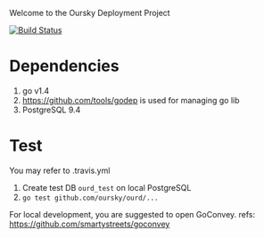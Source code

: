 Welcome to the Oursky Deployment Project

[![Build Status](https://magnum.travis-ci.com/oursky/ourd.svg?token=TS65G314JpxpG31zryWn)](https://magnum.travis-ci.com/oursky/ourd)

Dependencies
============
1. go v1.4
2. https://github.com/tools/godep is used for managing go lib
3. PostgreSQL 9.4

Test
====
You may refer to .travis.yml

1. Create test DB `ourd_test` on local PostgreSQL
1. `go test github.com/oursky/ourd/...`

For local development, you are suggested to open GoConvey.
refs: https://github.com/smartystreets/goconvey

